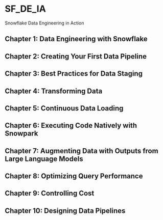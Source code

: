# SF_DE_IA
Snowflake Data Engineering in Action

## Chapter 1: Data Engineering with Snowflake
## Chapter 2: Creating Your First Data Pipeline
## Chapter 3: Best Practices for Data Staging 
## Chapter 4: Transforming Data
## Chapter 5: Continuous Data Loading
## Chapter 6: Executing Code Natively with Snowpark
## Chapter 7: Augmenting Data with Outputs from Large Language Models
## Chapter 8: Optimizing Query Performance
## Chapter 9: Controlling Cost
## Chapter 10: Designing Data Pipelines